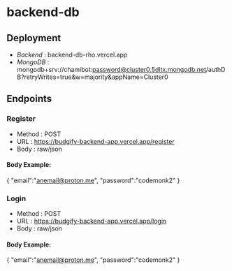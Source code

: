 # backend-db

## Deployment
- *Backend* : backend-db-rho.vercel.app
- *MongoDB* : mongodb+srv://chamibot:password@cluster0.5dltx.mongodb.net/authDB?retryWrites=true&w=majority&appName=Cluster0

## Endpoints

### Register

- Method : POST
- URL : https://budgify-backend-app.vercel.app/register
- Body : raw/json

#### Body Example:
{
    "email":"anemail@proton.me",
    "password":"codemonk2"
}

### Login

- Method : POST
- URL : https://budgify-backend-app.vercel.app/login
- Body : raw/json

#### Body Example:
{
    "email":"anemail@proton.me",
    "password":"codemonk2"
}
